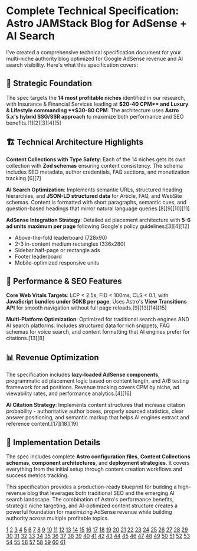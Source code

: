 # Complete Technical Specification: Astro JAMStack Blog for AdSense + AI Search

I've created a comprehensive technical specification document for your multi-niche authority blog optimized for Google AdSense revenue and AI search visibility. Here's what this specification covers:

## 🎯 **Strategic Foundation**

The spec targets the **14 most profitable niches** identified in our research, with Insurance & Financial Services leading at **$20-40 CPM** and Luxury & Lifestyle commanding **$30-80 CPM**. The architecture uses **Astro 5.x's hybrid SSG/SSR approach** to maximize both performance and SEO benefits.[1][2][3][4][5]

## 🏗️ **Technical Architecture Highlights**

**Content Collections with Type Safety**: Each of the 14 niches gets its own collection with **Zod schemas** ensuring content consistency. The schema includes SEO metadata, author credentials, FAQ sections, and monetization tracking.[6][7]

**AI Search Optimization**: Implements semantic URLs, structured heading hierarchies, and **JSON-LD structured data** for Article, FAQ, and WebSite schemas. Content is formatted with short paragraphs, semantic cues, and question-based headings that mirror natural language queries.[8][9][10][11]

**AdSense Integration Strategy**: Detailed ad placement architecture with **5-6 ad units maximum per page** following Google's policy guidelines:[3][4][12]
- Above-the-fold leaderboard (728x90)
- 2-3 in-content medium rectangles (336x280) 
- Sidebar half-page or rectangle ads
- Footer leaderboard
- Mobile-optimized responsive units

## 🚀 **Performance & SEO Features**

**Core Web Vitals Targets**: LCP < 2.5s, FID < 100ms, CLS < 0.1, with **JavaScript bundles under 50KB per page**. Uses Astro's **View Transitions API** for smooth navigation without full page reloads.[9][13][14][15]

**Multi-Platform Optimization**: Optimized for traditional search engines AND AI search platforms. Includes structured data for rich snippets, FAQ schemas for voice search, and content formatting that AI engines prefer for citations.[13][8]

## 📊 **Revenue Optimization**

The specification includes **lazy-loaded AdSense components**, programmatic ad placement logic based on content length, and A/B testing framework for ad positions. Revenue tracking covers CPM by niche, ad viewability rates, and performance analytics.[4][16]

**AI Citation Strategy**: Implements content structures that increase citation probability - authoritative author boxes, properly sourced statistics, clear answer positioning, and semantic markup that helps AI engines extract and reference content.[17][18][19]

## 🔧 **Implementation Details**

The spec includes complete **Astro configuration files**, **Content Collections schemas**, **component architectures**, and **deployment strategies**. It covers everything from the initial setup through content creation workflows and success metrics tracking.



This specification provides a production-ready blueprint for building a high-revenue blog that leverages both traditional SEO and the emerging AI search landscape. The combination of Astro's performance benefits, strategic niche targeting, and AI-optimized content structure creates a powerful foundation for maximizing AdSense revenue while building authority across multiple profitable topics.

[1](https://strapi.io/blog/what-is-astro)
[2](https://skyward.digital/blog/the-future-of-jamstack-frameworks-astro-next-js-server-components-and-dynamic-islands)
[3](https://waqarazeem.com/blogs/adsense-policy-updates-for-2025-what-publishers-must-know)
[4](https://www.monetizemore.com/blog/best-adsense-placements/)
[5](https://serpzilla.com/blog/10-best-google-adsense-niches-2025-a-practical-guide-for-website-owners/)
[6](https://dev.to/obinnaspeaks/how-to-use-content-collection-in-astro-43j2)
[7](https://docs.astro.build/en/guides/content-collections/)
[8](https://dev.to/cookieduster_n/seo-for-astro-how-to-make-the-fastest-framework-also-the-smartest-501o)
[9](https://saintlouvent.com/blog/astro-migration-boost-performance-and)
[10](https://johndalesandro.com/blog/astro-add-json-ld-structured-data-to-your-website-for-rich-search-results/)
[11](https://stephen-lunt.dev/blog/astro-structured-data/)
[12](https://catchmyproject.com.ng/2025/05/06/best-adsense-placement-strategies-to-maximize-your-website-revenue/)
[13](https://saidalachgar.dev/blog/optimizing-astro-websites-for-seo-plugins-performance-and-best-practices/)
[14](https://www.sitepoint.com/view-transitions-in-astro/)
[15](https://docs.astro.build/en/guides/view-transitions/)
[16](https://dicloak.com/blog-detail/maximizing-google-adsense-traffic-revenue-proven-strategies-to-boost-earnings-in-2025)
[17](https://ahrefs.com/blog/most-cited-domains-ai-mode/)
[18](https://searchengineland.com/how-to-get-cited-by-ai-seo-insights-from-8000-ai-citations-455284)
[19](https://www.linkedin.com/posts/dmkon_ai-engines-cite-blogs-4x-more-than-any-other-activity-7351239935334547456-v_EZ)
[20](https://hasura.io/blog/building-with-the-jamstack-in-2022)
[21](https://docs.astro.build/en/tutorial/0-introduction/)
[22](https://bejamas.com/hub/tutorials/practical-guide-to-astro-js-framework)
[23](https://www.lindsaykwardell.com/blog/rebuilding-site-with-astro/)
[24](https://github.com/jonasmerlin/astro-seo)
[25](https://www.sitepoint.com/getting-started-with-content-collections-in-astro/)
[26](https://shramko.dev/blog/astro)
[27](https://cassidoo.co/post/collections-switch/)
[28](https://mfyz.com/moved-blog-from-wordpress-to-astro/)
[29](https://javascript-conference.com/blog/what-is-the-jamstack/)
[30](https://dev.to/fahim_shahrier_4a003786e0/the-rise-of-astrojs-in-2025-m4k)
[31](https://astrocourse.dev/blog/how-to-use-content-collections/)
[32](https://skywork.ai/skypage/en/astro-ai-superpower-mcp-server/1978753221906440192)
[33](https://setupad.com/blog/make-money-with-adsense/)
[34](https://blogpros.com/blog/2015/10/5-the-highest-earning-adsense-layouts-for-blogs)
[35](https://www.bannerflow.com/resources/ultimate-guides/programmatic-advertising)
[36](https://support.google.com/adsense/answer/1282097?hl=en)
[37](https://www.blogtrepreneur.com/my-best-adsense-layout-ever/)
[38](https://www.adbutler.com/blog/article/the-programmatic-advertising-ecosystem-explained-the-complete-guide)
[39](https://adsenseaproval.tistory.com/entry/How-to-Structure-Your-Blog-Posts-for-Better-AdSense-Approval-and-User-Experience)
[40](https://improvado.io/blog/effective-programmatic-advertising-strategies)
[41](https://www.wordstream.com/blog/2025-google-ads-benchmarks)
[42](https://problogger.com/official-adsense-blog-gives-blogger-optimization-tips/)
[43](https://advertising.amazon.com/en-ca/blog/programmatic-advertising)
[44](https://www.reddit.com/r/googleads/comments/1l3uqql/is_google_ads_still_worth_the_investment_for/)
[45](https://www.youtube.com/watch?v=6cKwUnPWThY)
[46](https://aerospike.com/blog/programmatic-advertising-data-flow-smarter-rtb/)
[47](https://www.linkedin.com/pulse/top-10-google-adsense-tips-boost-your-website-revenue-ritik-verma--jibef)
[48](https://docs.astro.build/en/guides/integrations-guide/mdx/)
[49](https://stackoverflow.com/questions/78368288/astro-layout-for-mdx-with-predefined-allowed-components)
[50](https://github.com/withastro/roadmap/discussions/736)
[51](https://docs.astro.build/en/guides/cms/wordpress/)
[52](https://docs.astro.build/en/guides/cms/)
[53](https://www.kozhuhds.com/blog/how-to-build-a-static-lightweight-mdx-blog-with-astro-step-by-step-guide/)
[54](https://blog.ohansemmanuel.com/astro-view-transitions-2/)
[55](https://www.storyblok.com/astro-cms)
[56](https://pablolebed.dev/resources/courses/astro/module-2/)
[57](https://developer.chrome.com/blog/astro-view-transitions)
[58](https://www.builder.io/m/astro-cms)
[59](https://www.youtube.com/watch?v=9MChTVlXbf8)
[60](https://blog.logrocket.com/best-headless-cms-platforms-astro/)
[61](https://www.reddit.com/r/astrojs/comments/1lmppn9/looking_for_advice_on_optimising_images_with/)